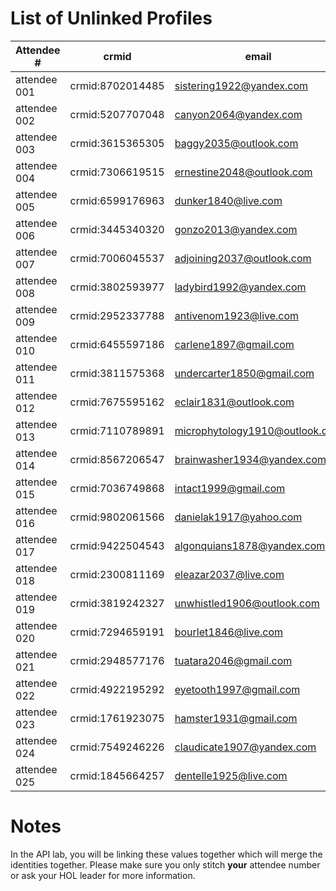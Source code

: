 # List of Unlinked Profiles

| Attendee #   | crmid            | email                          |
| ------------ | ---------------- | ------------------------------ |
| attendee 001 | crmid:8702014485 | sistering1922@yandex.com       |
| attendee 002 | crmid:5207707048 | canyon2064@yandex.com          |
| attendee 003 | crmid:3615365305 | baggy2035@outlook.com          |
| attendee 004 | crmid:7306619515 | ernestine2048@outlook.com      |
| attendee 005 | crmid:6599176963 | dunker1840@live.com            |
| attendee 006 | crmid:3445340320 | gonzo2013@yandex.com           |
| attendee 007 | crmid:7006045537 | adjoining2037@outlook.com      |
| attendee 008 | crmid:3802593977 | ladybird1992@yandex.com        |
| attendee 009 | crmid:2952337788 | antivenom1923@live.com         |
| attendee 010 | crmid:6455597186 | carlene1897@gmail.com          |
| attendee 011 | crmid:3811575368 | undercarter1850@gmail.com      |
| attendee 012 | crmid:7675595162 | eclair1831@outlook.com         |
| attendee 013 | crmid:7110789891 | microphytology1910@outlook.com |
| attendee 014 | crmid:8567206547 | brainwasher1934@yandex.com     |
| attendee 015 | crmid:7036749868 | intact1999@gmail.com           |
| attendee 016 | crmid:9802061566 | danielak1917@yahoo.com         |
| attendee 017 | crmid:9422504543 | algonquians1878@yandex.com     |
| attendee 018 | crmid:2300811169 | eleazar2037@live.com           |
| attendee 019 | crmid:3819242327 | unwhistled1906@outlook.com     |
| attendee 020 | crmid:7294659191 | bourlet1846@live.com           |
| attendee 021 | crmid:2948577176 | tuatara2046@gmail.com          |
| attendee 022 | crmid:4922195292 | eyetooth1997@gmail.com         |
| attendee 023 | crmid:1761923075 | hamster1931@gmail.com          |
| attendee 024 | crmid:7549246226 | claudicate1907@yandex.com      |
| attendee 025 | crmid:1845664257 | dentelle1925@live.com          |

# Notes

In the API lab, you will be linking these values together which will merge the identities together.
Please make sure you only stitch **your** attendee number or ask your HOL leader for more information.
